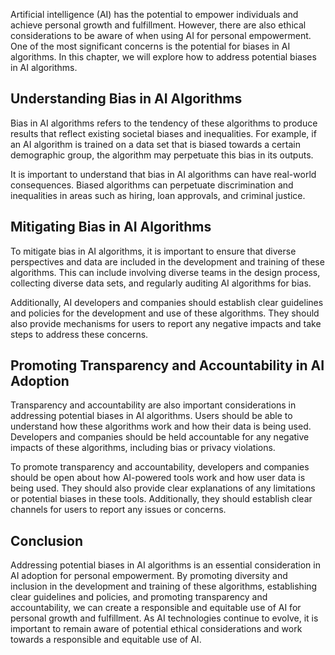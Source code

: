 
Artificial intelligence (AI) has the potential to empower individuals and achieve personal growth and fulfillment. However, there are also ethical considerations to be aware of when using AI for personal empowerment. One of the most significant concerns is the potential for biases in AI algorithms. In this chapter, we will explore how to address potential biases in AI algorithms.

Understanding Bias in AI Algorithms
-----------------------------------

Bias in AI algorithms refers to the tendency of these algorithms to produce results that reflect existing societal biases and inequalities. For example, if an AI algorithm is trained on a data set that is biased towards a certain demographic group, the algorithm may perpetuate this bias in its outputs.

It is important to understand that bias in AI algorithms can have real-world consequences. Biased algorithms can perpetuate discrimination and inequalities in areas such as hiring, loan approvals, and criminal justice.

Mitigating Bias in AI Algorithms
--------------------------------

To mitigate bias in AI algorithms, it is important to ensure that diverse perspectives and data are included in the development and training of these algorithms. This can include involving diverse teams in the design process, collecting diverse data sets, and regularly auditing AI algorithms for bias.

Additionally, AI developers and companies should establish clear guidelines and policies for the development and use of these algorithms. They should also provide mechanisms for users to report any negative impacts and take steps to address these concerns.

Promoting Transparency and Accountability in AI Adoption
--------------------------------------------------------

Transparency and accountability are also important considerations in addressing potential biases in AI algorithms. Users should be able to understand how these algorithms work and how their data is being used. Developers and companies should be held accountable for any negative impacts of these algorithms, including bias or privacy violations.

To promote transparency and accountability, developers and companies should be open about how AI-powered tools work and how user data is being used. They should also provide clear explanations of any limitations or potential biases in these tools. Additionally, they should establish clear channels for users to report any issues or concerns.

Conclusion
----------

Addressing potential biases in AI algorithms is an essential consideration in AI adoption for personal empowerment. By promoting diversity and inclusion in the development and training of these algorithms, establishing clear guidelines and policies, and promoting transparency and accountability, we can create a responsible and equitable use of AI for personal growth and fulfillment. As AI technologies continue to evolve, it is important to remain aware of potential ethical considerations and work towards a responsible and equitable use of AI.
